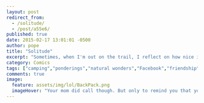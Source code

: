 ```yaml
---
layout: post
redirect_from: 
  - /solitude/
  - /post/a55e6/
published: true
date: 2015-02-17 13:01:01 -0500
author: pope
title: "Solitude"
excerpt: "Sometimes, when I'm out on the trail, I reflect on how nice it is to be \"off the grid.\""
category: Comics
tags: ["camping","ponderings","natural wonders","Facebook","friendship","find even one friend","Facebook sure has gotten sassy"]
comments: true 
image:
  feature: assets/img/lol/BackPack.png
  imageHover: "Your mom did call though. But only to remind you that you were an accident."
---
```


